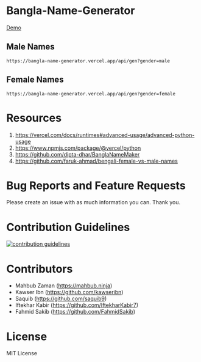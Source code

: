 # Bangla-Name-Generator

[Demo](https://bangla-name-generator.netlify.app/)

## Male Names

```
https://bangla-name-generator.vercel.app/api/gen?gender=male
```

## Female Names
```
https://bangla-name-generator.vercel.app/api/gen?gender=female
```

# Resources
1. https://vercel.com/docs/runtimes#advanced-usage/advanced-python-usage
2. https://www.npmjs.com/package/@vercel/python
3. https://github.com/dipta-dhar/BanglaNameMaker
4. https://github.com/faruk-ahmad/bengali-female-vs-male-names

Bug Reports and Feature Requests
============
Please create an issue with as much information you can. Thank you.

Contribution Guidelines
============
<a href="https://github.com/lifeparticle/Bangla-Name-Generator/blob/master/CONTRIBUTING.md"><img alt="contribution guidelines" src="https://img.shields.io/badge/contribution-guidelines-brightgreen.svg?style=flat"/></a>

Contributors
============
- Mahbub Zaman (https://mahbub.ninja)
- Kawser Ibn (https://github.com/kawseribn)
- Saquib (https://github.com/saquib9)
- Iftekhar Kabir (https://github.com/IftekharKabir7)
- Fahmid Sakib (https://github.com/FahmidSakib)

License
============
MIT License

